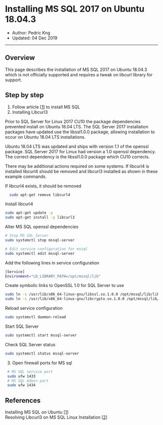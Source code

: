 # Installing MS SQL 2017 on Ubuntu 18.04.3
* Author:   Pedric Kng  
* Updated:  04 Dec 2019

***

## Overview
This page describes the installation of MS SQL 2017 on Ubuntu 18.04.3 which is not officially supported and requires a tweak on libcurl library for support.

## Step by step
  1. Follow article [[1]] to install MS SQL
  2. Installing Libcurl3

  Prior to SQL Server for Linux 2017 CU10 the package dependencies prevented install on Ubuntu 18.04 LTS. The SQL Server 2017 installation packages have updated use the libssl1.0.0 package, allowing installation to occur on Ubuntu 18.04 LTS installations.

  Ubuntu 18.04 LTS was updated and ships with version 1.1 of the openssl package. SQL Server 2017 for Linux had version a 1.0 openssl dependency. The correct dependency is the libssl1.0.0 package which CU10 corrects.

  There may be additional actions required on some systems. If libcurl4 is installed libcurl4 should be removed and libcurl3 installed as shown in these example commands.

  If libcurl4 exists, it should be removed
  ```bash
    sudo apt-get remove libcurl4
  ```

  Install libcurl4
  ```bash
  sudo apt-get update -y
  sudo apt-get install -y libcurl3
  ```
  Alter MS SQL openssl dependencies
  ```bash
  # Stop MS SQL Server
  sudo systemctl stop mssql-server

  # Edit service configuration for mssql
  sudo systemctl edit mssql-server
  ```

  Add the following lines in service configuration
  ```bash
  [Service]
  Environment="LD_LIBRARY_PATH=/opt/mssql/lib"
  ```

  Create symbolic links to OpenSSL 1.0 for SQL Server to use
  ```bash
  sudo ln -s /usr/lib/x86_64-linux-gnu/libssl.so.1.0.0 /opt/mssql/lib/libssl.so
  sudo ln -s /usr/lib/x86_64-linux-gnu/libcrypto.so.1.0.0 /opt/mssql/lib/libcrypto.so
  ```
  Reload service configuration
  ```bash
  sudo systemctl daemon-reload
  ```
  Start SQL Server
  ```bash
  sudo systemctl start mssql-server
  ```
  Check SQL Server status
  ```bash
  sudo systemctl status mssql-server
  ```
  3. Open firewall ports for MS sql
 ```bash
  # MS SQL service port
  sudo ufw 1433
  # MS SQL Admin port
  sudo ufw 1434
  ```



## References
Installing MS SQL on Ubuntu [[1]]  
Resolving Libcurl3 on MS SQL Linux Installation [[2]]  

[1]:https://docs.microsoft.com/en-us/sql/linux/quickstart-install-connect-ubuntu?view=sql-server-ver15 "Installing MS SQL on Ubuntu"
[2]:https://blogs.msdn.microsoft.com/sql_server_team/installing-sql-server-2017-for-linux-on-ubuntu-18-04-lts/ "Resolving Libcurl3 on MS SQL Linux Installation"
